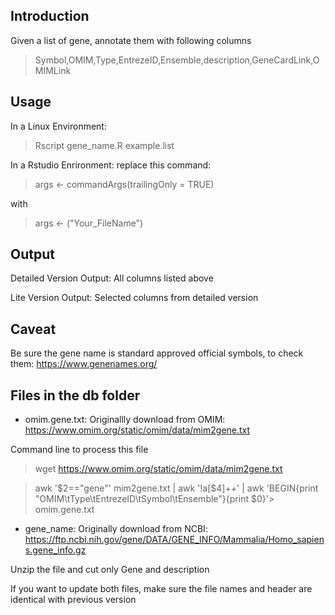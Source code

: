 ## Introduction

Given a list of gene, annotate them with following columns
> Symbol,OMIM,Type,EntrezeID,Ensemble,description,GeneCardLink,OMIMLink

## Usage

In a Linux Environment: 
> Rscript gene_name.R example.list

In a Rstudio Enrironment: replace this command: 
> args <- commandArgs(trailingOnly = TRUE)

with 

> args <- ("Your_FileName")

## Output

Detailed Version Output: All columns listed above

Lite Version Output: Selected columns from detailed version

## Caveat

Be sure the gene name is standard approved official symbols, to check them: 
https://www.genenames.org/

## Files in the db folder

- omim.gene.txt: 
Originallly download from OMIM: https://www.omim.org/static/omim/data/mim2gene.txt

Command line to process this file

> wget https://www.omim.org/static/omim/data/mim2gene.txt

> awk '$2=="gene"' mim2gene.txt | awk '!a[$4]++' | awk 'BEGIN{print "OMIM\tType\tEntrezeID\tSymbol\tEnsemble"}{print $0}'> omim.gene.txt

- gene_name: 
Originally download from NCBI: https://ftp.ncbi.nih.gov/gene/DATA/GENE_INFO/Mammalia/Homo_sapiens.gene_info.gz

Unzip the file and cut only Gene and description 

If you want to update both files, make sure the file names and header are identical with previous version

